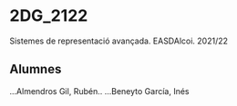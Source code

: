 # 2DG_2122
Sistemes de representació avançada. EASDAlcoi. 2021/22

## Alumnes

...Almendros Gil, Rubén..
...Beneyto García, Inés
